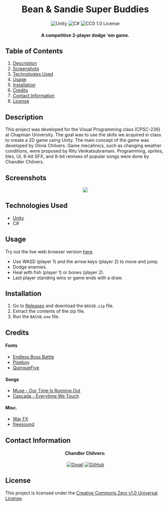 <h1 align="center">
  Bean & Sandie Super Buddies
</h1>

<p align="center">
  <img src="https://img.shields.io/badge/Unity-FFFFFF.svg?style=for-the-badge&logo=Unity&logoColor=black" alt="Unity">
  <img src="https://img.shields.io/badge/C%23-512BD4?logo=csharp&logoColor=fff&style=for-the-badge" alt="C#"> 
  <img src="https://img.shields.io/badge/License-CC0 1.0-lightgrey.svg?style=for-the-badge" alt="CC0 1.0 License">
</p>

<h4 align="center">A competitive 2-player dodge 'em game.</h4>

## Table of Contents
1. [Description](#description)
2. [Screenshots](#screenshots)
3. [Technologies Used](#technologies-used)
4. [Usage](#usage)
5. [Installation](#installation)
6. [Credits](#credits)
7. [Contact Information](#contact-information)
8. [License](#license)

## Description
This project was developed for the Visual Programming class (CPSC-236) at Chapman University. The goal was to use the skills we acquired in class to create a 2D game using Unity. The main concept of the game was developed by Olivia Chilvers. Game mecahnics, such as changing weather conditions, were proposed by Ritu Venkatsubramani. Programming, sprites, tiles, UI, 8-bit SFX, and 8-bit remixes of popular songs were done by Chandler Chilvers.

## Screenshots
<p align="center">
  <img src="https://github.com/cwchilvers/Boll-a-Rall/assets/59628271/0086910d-a2cb-4413-9e6a-624785b11628">
</p>

## Technologies Used
* [Unity](https://unity.com/)
* C#

## Usage
Try out the live web browser version [here](https://cpsc-236.cwchilvers.io).

* Use WASD (player 1) and the arrow keys (player 2) to move and jump.
* Dodge enemies.
* Heal with fish (player 1) or bones (player 2).
* Last player standing wins or game ends with a draw.

## Installation
1. Go to [Releases](https://github.com/cwchilvers/Bean-and-Sandie-Super-Buddies/releases) and download the `BASSB.zip` file.
2. Extract the contents of the zip file.
3. Run the `BASSB.exe` file.

## Credits
#### Fonts
* [Endless Boss Battle](https://www.dafont.com/endless-boss-battle.font)
* [Pixeboy](https://www.dafont.com/pixeboy.font)
* [QuinqueFive](https://www.dafont.com/quinquefive.font)

#### Songs
* [Muse - Our Time Is Running Out](https://www.youtube.com/watch?v=O2IuJPh6h_A)
* [Cascada - Everytime We Touch](https://www.youtube.com/watch?v=4G6QDNC4jPs)

#### Misc.
* [War FX](https://assetstore.unity.com/packages/vfx/particles/war-fx-5669)
* [freesound](https://freesound.org/)

## Contact Information
<h4 align="center">Chandler Chilvers:</h4>
<p align="center">
    <a href="mailto:cwchilvers@gmail.com"><img src="https://img.shields.io/badge/Gmail-D14836?style=for-the-badge&logo=gmail&logoColor=white" alt="Gmail"></a>
    <a href="https://github.com/cwchilvers"><img src="https://img.shields.io/badge/GitHub-181717.svg?style=for-the-badge&logo=GitHub&logoColor=white" alt="GitHub"></a>
</p>

## License
This project is licensed under the [Creative Commons Zero v1.0 Universal License](https://creativecommons.org/publicdomain/zero/1.0/).
